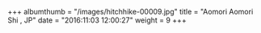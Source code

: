 +++
albumthumb = "/images/hitchhike-00009.jpg"
title = "Aomori Aomori Shi , JP"
date = "2016:11:03 12:00:27"
weight = 9
+++
